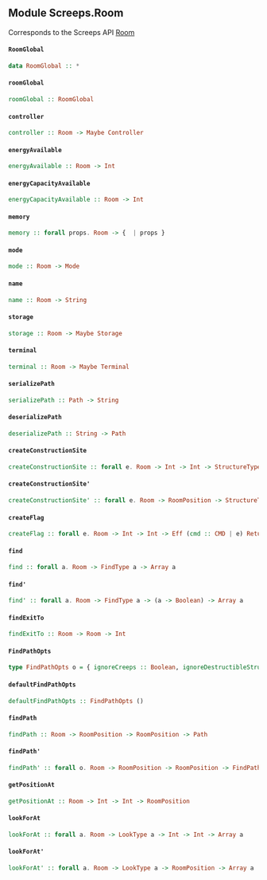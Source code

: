 ## Module Screeps.Room

Corresponds to the Screeps API [Room](http://support.screeps.com/hc/en-us/articles/203079011-Room)

#### `RoomGlobal`

``` purescript
data RoomGlobal :: *
```

#### `roomGlobal`

``` purescript
roomGlobal :: RoomGlobal
```

#### `controller`

``` purescript
controller :: Room -> Maybe Controller
```

#### `energyAvailable`

``` purescript
energyAvailable :: Room -> Int
```

#### `energyCapacityAvailable`

``` purescript
energyCapacityAvailable :: Room -> Int
```

#### `memory`

``` purescript
memory :: forall props. Room -> {  | props }
```

#### `mode`

``` purescript
mode :: Room -> Mode
```

#### `name`

``` purescript
name :: Room -> String
```

#### `storage`

``` purescript
storage :: Room -> Maybe Storage
```

#### `terminal`

``` purescript
terminal :: Room -> Maybe Terminal
```

#### `serializePath`

``` purescript
serializePath :: Path -> String
```

#### `deserializePath`

``` purescript
deserializePath :: String -> Path
```

#### `createConstructionSite`

``` purescript
createConstructionSite :: forall e. Room -> Int -> Int -> StructureType -> Eff (cmd :: CMD | e) ReturnCode
```

#### `createConstructionSite'`

``` purescript
createConstructionSite' :: forall e. Room -> RoomPosition -> StructureType -> Eff (cmd :: CMD | e) ReturnCode
```

#### `createFlag`

``` purescript
createFlag :: forall e. Room -> Int -> Int -> Eff (cmd :: CMD | e) ReturnCode
```

#### `find`

``` purescript
find :: forall a. Room -> FindType a -> Array a
```

#### `find'`

``` purescript
find' :: forall a. Room -> FindType a -> (a -> Boolean) -> Array a
```

#### `findExitTo`

``` purescript
findExitTo :: Room -> Room -> Int
```

#### `FindPathOpts`

``` purescript
type FindPathOpts o = { ignoreCreeps :: Boolean, ignoreDestructibleStructures :: Boolean, ignoreRoads :: Boolean, maxOps :: Int, heuristicWeight :: Number, serialize :: Boolean, maxRooms :: Int | o }
```

#### `defaultFindPathOpts`

``` purescript
defaultFindPathOpts :: FindPathOpts ()
```

#### `findPath`

``` purescript
findPath :: Room -> RoomPosition -> RoomPosition -> Path
```

#### `findPath'`

``` purescript
findPath' :: forall o. Room -> RoomPosition -> RoomPosition -> FindPathOpts o -> Path
```

#### `getPositionAt`

``` purescript
getPositionAt :: Room -> Int -> Int -> RoomPosition
```

#### `lookForAt`

``` purescript
lookForAt :: forall a. Room -> LookType a -> Int -> Int -> Array a
```

#### `lookForAt'`

``` purescript
lookForAt' :: forall a. Room -> LookType a -> RoomPosition -> Array a
```


